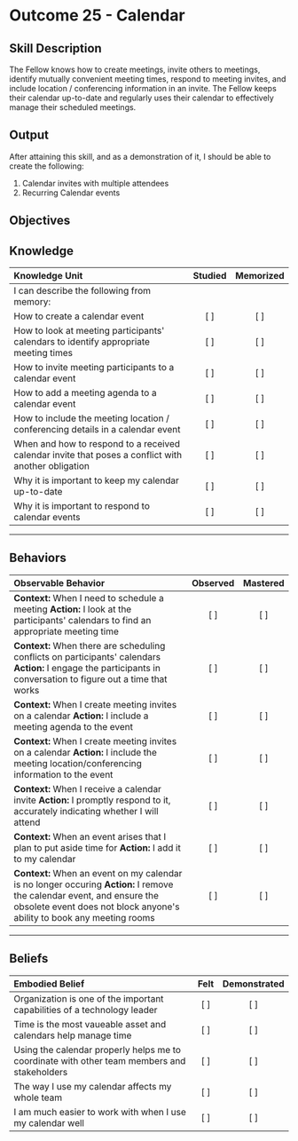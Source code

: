 # Outcome 25 - Calendar

**Skill Description**
----------
The Fellow knows how to create meetings, invite others to meetings, identify mutually convenient meeting times, respond to meeting invites, and include location / conferencing information in an invite. The Fellow keeps their calendar up-to-date and regularly uses their calendar to effectively manage their scheduled meetings.

**Output**
----------
After attaining this skill, and as a demonstration of it, I should be able to create the following:

1. Calendar invites with multiple attendees
2. Recurring Calendar events


**Objectives**
----------
## **Knowledge**


| Knowledge Unit   |      Studied      | Memorized |
|:-------------|:------------------:|:--------:|
| I can describe the following from memory: | | |
| How to create a calendar event | [ ] | [ ]  |
| How to look at meeting participants' calendars to identify appropriate meeting times | [ ] | [ ]  |
| How to invite meeting participants to a calendar event | [ ] | [ ]  |
| How to add a meeting agenda to a calendar event| [ ] | [ ]  |
| How to include the meeting location / conferencing details in a calendar event | [ ] | [ ]  |
| When and how to respond to a received calendar invite that poses a conflict with another obligation | [ ] | [ ]  |
| Why it is important to keep my calendar up-to-date | [ ] | [ ]  |
|  Why it is important to respond to calendar events | [ ] | [ ]  |

----------


## **Behaviors**

| Observable Behavior   |      Observed      | Mastered |
|:-------------|:------------------:|:--------:|
| **Context:** When I need to schedule a meeting **Action:** I look at the participants' calendars to find an appropriate meeting time | [ ] | [ ] |
| **Context:** When there are scheduling conflicts on participants' calendars **Action:** I engage the participants in conversation to figure out a time that works | [ ] | [ ] |
| **Context:** When I create meeting invites on a calendar **Action:** I include a meeting agenda to the event | [ ] | [ ] |
| **Context:** When I create meeting invites on a calendar **Action:** I include the meeting location/conferencing information to the event | [ ] | [ ] |
| **Context:** When I receive a calendar invite **Action:** I promptly respond to it, accurately indicating whether I will attend | [ ] | [ ] |
| **Context:** When an event arises that I plan to put aside time for **Action:** I add it to my calendar | [ ] | [ ] |
| **Context:** When an event on my calendar is no longer occuring **Action:** I remove the calendar event, and ensure the obsolete event does not block anyone's ability to book any meeting rooms | [ ] | [ ] |

----------


## **Beliefs**


| Embodied Belief   |      Felt      | Demonstrated |
|:-------------|:------------------:|:--------:|
| Organization is one of the important capabilities of a technology leader | [ ] | [ ] |
| Time is the most vaueable asset and calendars help manage time | [ ] | [ ] |
| Using the calendar properly helps me to coordinate with other team members and stakeholders | [ ] | [ ] |
| The way I use my calendar affects my whole team | [ ] | [ ] |
| I am much easier to work with when I use my calendar well | [ ] | [ ] |

